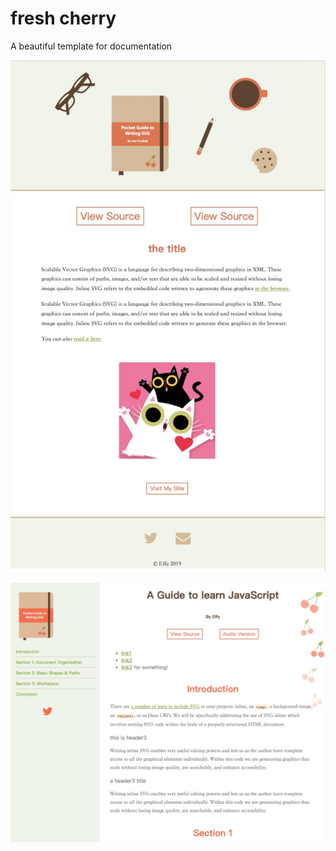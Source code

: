# fresh cherry

A beautiful template for documentation

![screen](https://github.com/dodoroy/awesome-templates/blob/master/freshCherry/home.jpg?raw=true)

![screen](https://github.com/dodoroy/awesome-templates/blob/master/freshCherry/book.jpg?raw=true)
